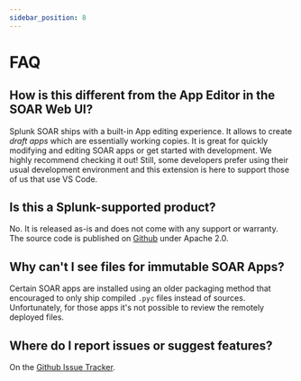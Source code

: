 ```yaml
---
sidebar_position: 8 
---
```


# FAQ

## How is this different from the App Editor in the SOAR Web UI?

Splunk SOAR ships with a built-in App editing experience. It allows to create *draft apps* which are essentially working copies. It is great for quickly modifying and editing 
SOAR apps or get started with development. We highly recommend checking it out! Still, some developers prefer using their usual development environment and this extension is here to support those of us that use VS Code. 

## Is this a Splunk-supported product?

No. It is released as-is and does not come with any support or warranty. The source code is published on [Github](https://github.com/splunk/vscode-extension-splunk-soar) under Apache 2.0. 

## Why can't I see files for immutable SOAR Apps?

Certain SOAR apps are installed using an older packaging method that encouraged to only ship compiled `.pyc` files instead of sources. Unfortunately, for those apps it's not possible to review the remotely deployed files.

## Where do I report issues or suggest features?

On the [Github Issue Tracker](https://github.com/splunk/vscode-extension-splunk-soar/issues).